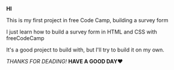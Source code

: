 **HI**

This is my first project in free Code Camp, building a survey form

I just learn how to build a survey form in HTML and CSS with freeCodeCamp

It's a good project to build with, but I'll try to build it on my own.

*THANKS FOR DEADING!*
**HAVE A GOOD DAY❤️**